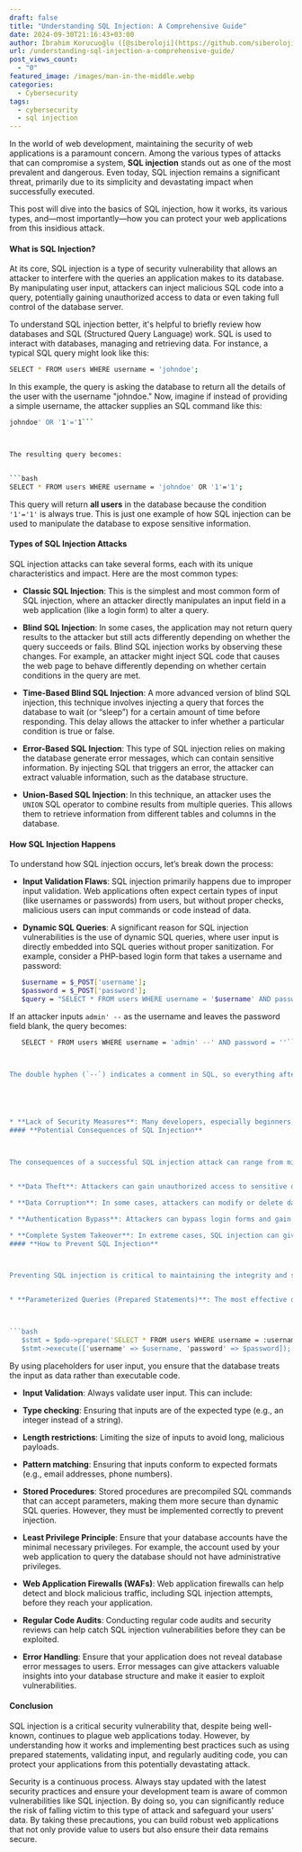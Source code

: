 ```yaml
---
draft: false
title: "Understanding SQL Injection: A Comprehensive Guide"
date: 2024-09-30T21:16:43+03:00
author: İbrahim Korucuoğlu ([@siberoloji](https://github.com/siberoloji))
url: /understanding-sql-injection-a-comprehensive-guide/
post_views_count:
  - "0"
featured_image: /images/man-in-the-middle.webp
categories:
  - Cybersecurity
tags:
  - cybersecurity
  - sql injection
---
```



In the world of web development, maintaining the security of web applications is a paramount concern. Among the various types of attacks that can compromise a system, **SQL injection** stands out as one of the most prevalent and dangerous. Even today, SQL injection remains a significant threat, primarily due to its simplicity and devastating impact when successfully executed.



This post will dive into the basics of SQL injection, how it works, its various types, and—most importantly—how you can protect your web applications from this insidious attack.


#### **What is SQL Injection?**



At its core, SQL injection is a type of security vulnerability that allows an attacker to interfere with the queries an application makes to its database. By manipulating user input, attackers can inject malicious SQL code into a query, potentially gaining unauthorized access to data or even taking full control of the database server.



To understand SQL injection better, it's helpful to briefly review how databases and SQL (Structured Query Language) work. SQL is used to interact with databases, managing and retrieving data. For instance, a typical SQL query might look like this:


```bash
SELECT * FROM users WHERE username = 'johndoe';
```



In this example, the query is asking the database to return all the details of the user with the username "johndoe." Now, imagine if instead of providing a simple username, the attacker supplies an SQL command like this:


```bash
johndoe' OR '1'='1```



The resulting query becomes:


```bash
SELECT * FROM users WHERE username = 'johndoe' OR '1'='1';
```



This query will return **all users** in the database because the condition `'1'='1'` is always true. This is just one example of how SQL injection can be used to manipulate the database to expose sensitive information.
#### **Types of SQL Injection Attacks**



SQL injection attacks can take several forms, each with its unique characteristics and impact. Here are the most common types:


* **Classic SQL Injection**: This is the simplest and most common form of SQL injection, where an attacker directly manipulates an input field in a web application (like a login form) to alter a query.

* **Blind SQL Injection**: In some cases, the application may not return query results to the attacker but still acts differently depending on whether the query succeeds or fails. Blind SQL injection works by observing these changes. For example, an attacker might inject SQL code that causes the web page to behave differently depending on whether certain conditions in the query are met.

* **Time-Based Blind SQL Injection**: A more advanced version of blind SQL injection, this technique involves injecting a query that forces the database to wait (or “sleep”) for a certain amount of time before responding. This delay allows the attacker to infer whether a particular condition is true or false.

* **Error-Based SQL Injection**: This type of SQL injection relies on making the database generate error messages, which can contain sensitive information. By injecting SQL that triggers an error, the attacker can extract valuable information, such as the database structure.

* **Union-Based SQL Injection**: In this technique, an attacker uses the `UNION` SQL operator to combine results from multiple queries. This allows them to retrieve information from different tables and columns in the database.
#### **How SQL Injection Happens**



To understand how SQL injection occurs, let’s break down the process:


* **Input Validation Flaws**: SQL injection primarily happens due to improper input validation. Web applications often expect certain types of input (like usernames or passwords) from users, but without proper checks, malicious users can input commands or code instead of data.

* **Dynamic SQL Queries**: A significant reason for SQL injection vulnerabilities is the use of dynamic SQL queries, where user input is directly embedded into SQL queries without proper sanitization. For example, consider a PHP-based login form that takes a username and password:



```bash
   $username = $_POST['username'];
   $password = $_POST['password'];
   $query = "SELECT * FROM users WHERE username = '$username' AND password = '$password'";
```



If an attacker inputs `admin' --` as the username and leaves the password field blank, the query becomes:


```bash
   SELECT * FROM users WHERE username = 'admin' --' AND password = ''```



The double hyphen (`--`) indicates a comment in SQL, so everything after it is ignored. This query would essentially allow the attacker to bypass the password check, as only the username needs to match.





* **Lack of Security Measures**: Many developers, especially beginners, may not be aware of or neglect security practices like parameterized queries or prepared statements, which can prevent SQL injection.
#### **Potential Consequences of SQL Injection**



The consequences of a successful SQL injection attack can range from minor annoyances to full-scale data breaches. Some of the most common outcomes include:


* **Data Theft**: Attackers can gain unauthorized access to sensitive data such as usernames, passwords, credit card details, and personal information.

* **Data Corruption**: In some cases, attackers can modify or delete data, leading to significant business disruptions and loss of trust.

* **Authentication Bypass**: Attackers can bypass login forms and gain administrator-level access to the system without needing valid credentials.

* **Complete System Takeover**: In extreme cases, SQL injection can give attackers control over the entire database or even the underlying operating system, depending on the system configuration.
#### **How to Prevent SQL Injection**



Preventing SQL injection is critical to maintaining the integrity and security of your web applications. Here are some of the best practices to protect against this attack:


* **Parameterized Queries (Prepared Statements)**: The most effective defense against SQL injection is the use of parameterized queries or prepared statements. These queries separate user input from the SQL query itself, preventing the injection of malicious code. Here’s how the previous PHP login example would look with prepared statements:



```bash
   $stmt = $pdo->prepare('SELECT * FROM users WHERE username = :username AND password = :password');
   $stmt->execute(['username' => $username, 'password' => $password]);
```



By using placeholders for user input, you ensure that the database treats the input as data rather than executable code.





* **Input Validation**: Always validate user input. This can include:



* **Type checking**: Ensuring that inputs are of the expected type (e.g., an integer instead of a string).

* **Length restrictions**: Limiting the size of inputs to avoid long, malicious payloads.

* **Pattern matching**: Ensuring that inputs conform to expected formats (e.g., email addresses, phone numbers).






* **Stored Procedures**: Stored procedures are precompiled SQL commands that can accept parameters, making them more secure than dynamic SQL queries. However, they must be implemented correctly to prevent injection.

* **Least Privilege Principle**: Ensure that your database accounts have the minimal necessary privileges. For example, the account used by your web application to query the database should not have administrative privileges.

* **Web Application Firewalls (WAFs)**: Web application firewalls can help detect and block malicious traffic, including SQL injection attempts, before they reach your application.

* **Regular Code Audits**: Conducting regular code audits and security reviews can help catch SQL injection vulnerabilities before they can be exploited.

* **Error Handling**: Ensure that your application does not reveal database error messages to users. Error messages can give attackers valuable insights into your database structure and make it easier to exploit vulnerabilities.
#### **Conclusion**



SQL injection is a critical security vulnerability that, despite being well-known, continues to plague web applications today. However, by understanding how it works and implementing best practices such as using prepared statements, validating input, and regularly auditing code, you can protect your applications from this potentially devastating attack.



Security is a continuous process. Always stay updated with the latest security practices and ensure your development team is aware of common vulnerabilities like SQL injection. By doing so, you can significantly reduce the risk of falling victim to this type of attack and safeguard your users' data.
By taking these precautions, you can build robust web applications that not only provide value to users but also ensure their data remains secure.
